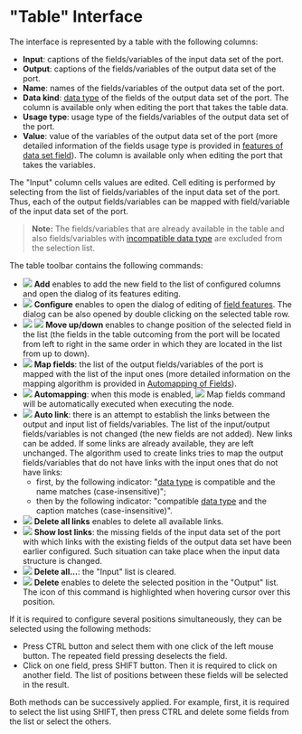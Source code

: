 # "Table" Interface

The interface is represented by a table with the following columns:

* **Input**: captions of the fields/variables of the input data set of the port.
* **Output**: captions of the fields/variables of the output data set of the port.
* **Name**: names of the fields/variables of the output data set of the port.
* **Data kind**: [data type](../../data/datatype.md) of the fields of the output data set of the port. The column is available only when editing the port that takes the table data.
* **Usage type**: usage type of the fields/variables of the output data set of the port.
* **Value**: value of the variables of the output data set of the port (more detailed information of the fields usage type is provided in [features of data set field](../../data/datasetfieldoptions.md)). The column is available only when editing the port that takes the variables.

The "Input" column cells values are edited. Cell editing is performed by selecting from the list of fields/variables of the input data set of the port. Thus, each of the output fields/variables can be mapped with field/variable of the input data set of the port.

> **Note:** The fields/variables that are already available in the table and also fields/variables with [incompatible data type](../../data/compatibility.md) are excluded from the selection list.

The table toolbar contains the following commands:

* ![](../../images/icons/toolbar-controls/plus_default.svg) **Add** enables to add the new field to the list of configured columns and open the dialog of its features editing.
* ![](../../images/icons/toolbar-controls/edit_default.svg) **Configure** enables to open the dialog of editing of [field features](../../data/datasetfieldoptions.md). The dialog can be also opened by double clicking on the selected table row.
* ![](../../images/icons/toolbar-controls/moveup_default.svg) ![](../../images/icons/toolbar-controls/movedown_default.svg) **Move up/down** enables to change position of the selected field in the list (the fields in the table outcoming from the port will be located from left to right in the same order in which they are located in the list from up to down).
* ![](../../images/icons/toolbar-controls/sync-columns_default.svg) **Map fields**: the list of the output fields/variables of the port is mapped with the list of the input ones (more detailed information on the mapping algorithm is provided in [Automapping of Fields](./field-synchronization.md)).
* ![](../../images/icons/toolbar-controls/auto-sync-columns_default.svg) **Automapping**: when this mode is enabled, ![](../../images/icons/toolbar-controls/sync-columns_default.svg) Map fields command will be automatically executed when executing the node.
* ![](../../images/icons/toolbar-controls/auto-connect_default.svg) **Auto link**: there is an attempt to establish the links between the output and input list of fields/variables. The list of the input/output fields/variables is not changed (the new fields are not added). New links can be added. If some links are already available, they are left unchanged. The algorithm used to create links tries to map the output fields/variables that do not have links with the input ones that do not have links:
   * first, by the following indicator: "[data type](../../data/datatype.md) is compatible and the name matches (case-insensitive)";
   * then by the following indicator: "compatible [data type](../../data/datatype.md) and the caption matches (case-insensitive)".
* ![](../../images/icons/toolbar-controls/remove-all-links_default.svg) **Delete all links** enables to delete all available links.
* ![](../../images/icons/toolbar-controls/help_default.svg) **Show lost links**: the missing fields of the input data set of the port with which links with the existing fields of the output data set have been earlier configured. Such situation can take place when the input data structure is changed.
* ![](../../images/icons/toolbar-controls/delete-all_default.svg) **Delete all...**: the "Input" list is cleared.
* ![](../../images/icons/toolbar-controls/delete_default.svg) **Delete** enables to delete the selected position in the "Output" list. The icon of this command is highlighted when hovering cursor over this position.

If it is required to configure several positions simultaneously, they can be selected using the following methods:

* Press CTRL button and select them with one click of the left mouse button. The repeated field pressing deselects the field.
* Click on one field, press SHIFT button. Then it is required to click on another field. The list of positions between these fields will be selected in the result.

Both methods can be successively applied. For example, first, it is required to select the list using SHIFT, then press CTRL and delete some fields from the list or select the others.
